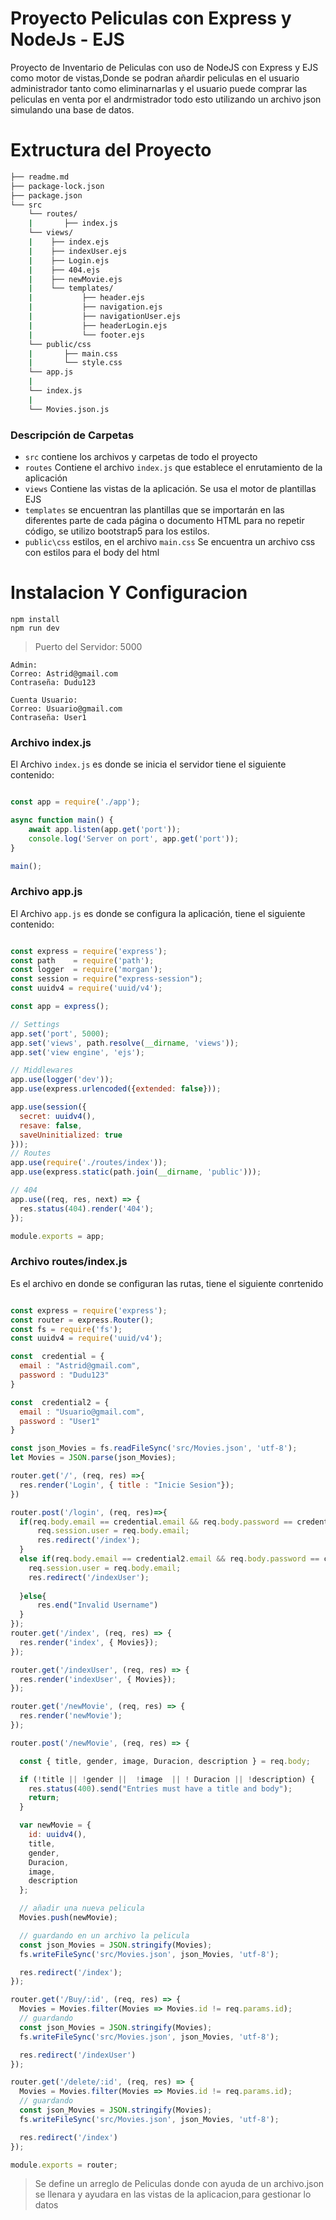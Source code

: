# Proyecto Peliculas con Express y NodeJs - EJS

Proyecto de Inventario de Peliculas con uso de NodeJS con Express y EJS como motor de vistas,Donde se podran añardir peliculas en el usuario administrador tanto como eliminarnarlas y el usuario puede comprar las peliculas en venta por el andrmistrador todo esto utilizando un archivo json simulando una base de datos.

# Extructura del Proyecto

```bash
├── readme.md
├── package-lock.json
├── package.json
└── src
    └── routes/
    | 	    ├── index.js
    └── views/
    |    ├── index.ejs
    |    ├── indexUser.ejs
    |    ├── Login.ejs
    |    ├── 404.ejs
    |    ├── newMovie.ejs
    |    └── templates/
    |    		├── header.ejs
    |    		├── navigation.ejs
    |    		├── navigationUser.ejs
    |    		├── headerLogin.ejs
    |    		└── footer.ejs
    └── public/css
    |    	├── main.css
    |    	└── style.css
    └── app.js
    |
    └── index.js
    |
    └── Movies.json.js

```
### Descripción de Carpetas
- `src` contiene los archivos y carpetas de todo el proyecto
- `routes` Contiene el archivo `index.js` que establece el enrutamiento de la aplicación
- `views` Contiene las vistas de la aplicación. Se usa el motor de plantillas EJS  
- `templates` se encuentran las plantillas que se importarán en las diferentes parte de cada página o documento HTML para no repetir código, se utilizo bootstrap5 para los estilos.
- `public\css` estilos, en el archivo `main.css` Se encuentra un archivo css con estilos para el body del html



# Instalacion Y Configuracion
```
npm install
npm run dev

```
> Puerto del Servidor: 5000

```
Admin:
Correo: Astrid@gmail.com   
Contraseña: Dudu123

Cuenta Usuario:
Correo: Usuario@gmail.com
Contraseña: User1

```

### Archivo index.js

El Archivo `index.js` es donde se inicia el servidor tiene el siguiente contenido:

```javascript

const app = require('./app');

async function main() {
    await app.listen(app.get('port'));
    console.log('Server on port', app.get('port'));
}

main();

``` 
### Archivo app.js

El Archivo `app.js` es donde se configura la aplicación, tiene el siguiente contenido:


```javascript

const express = require('express');
const path    = require('path');
const logger  = require('morgan');
const session = require("express-session");
const uuidv4 = require('uuid/v4');

const app = express();

// Settings
app.set('port', 5000);
app.set('views', path.resolve(__dirname, 'views'));
app.set('view engine', 'ejs');

// Middlewares
app.use(logger('dev'));
app.use(express.urlencoded({extended: false}));

app.use(session({
  secret: uuidv4(), 
  resave: false,
  saveUninitialized: true
}));
// Routes
app.use(require('./routes/index'));
app.use(express.static(path.join(__dirname, 'public')));

// 404 
app.use((req, res, next) => {
  res.status(404).render('404');
});

module.exports = app;
``` 
### Archivo routes/index.js

Es el archivo en donde se configuran las rutas, tiene el siguiente conrtenido

```javascript

const express = require('express');
const router = express.Router();
const fs = require('fs');
const uuidv4 = require('uuid/v4');

const  credential = {
  email : "Astrid@gmail.com",
  password : "Dudu123"
}

const  credential2 = {
  email : "Usuario@gmail.com",
  password : "User1"
}

const json_Movies = fs.readFileSync('src/Movies.json', 'utf-8');
let Movies = JSON.parse(json_Movies);

router.get('/', (req, res) =>{
  res.render('Login', { title : "Inicie Sesion"});
})

router.post('/login', (req, res)=>{
  if(req.body.email == credential.email && req.body.password == credential.password){
      req.session.user = req.body.email;
      res.redirect('/index');
  }
  else if(req.body.email == credential2.email && req.body.password == credential2.password){
    req.session.user = req.body.email;
    res.redirect('/indexUser');
    
  }else{
      res.end("Invalid Username")
  }
});
router.get('/index', (req, res) => {
  res.render('index', { Movies});
});

router.get('/indexUser', (req, res) => {
  res.render('indexUser', { Movies});
});

router.get('/newMovie', (req, res) => {
  res.render('newMovie');
});

router.post('/newMovie', (req, res) => {

  const { title, gender, image, Duracion, description } = req.body;

  if (!title || !gender ||  !image  || ! Duracion || !description) {
    res.status(400).send("Entries must have a title and body");
    return;
  }

  var newMovie = {
    id: uuidv4(),
    title,
    gender,
    Duracion,
    image,
    description
  };

  // añadir una nueva pelicula
  Movies.push(newMovie);

  // guardando en un archivo la pelicula
  const json_Movies = JSON.stringify(Movies);
  fs.writeFileSync('src/Movies.json', json_Movies, 'utf-8');

  res.redirect('/index');
});

router.get('/Buy/:id', (req, res) => {
  Movies = Movies.filter(Movies => Movies.id != req.params.id);
  // guardando
  const json_Movies = JSON.stringify(Movies);
  fs.writeFileSync('src/Movies.json', json_Movies, 'utf-8');

  res.redirect('/indexUser')
});

router.get('/delete/:id', (req, res) => {
  Movies = Movies.filter(Movies => Movies.id != req.params.id);
  // guardando
  const json_Movies = JSON.stringify(Movies);
  fs.writeFileSync('src/Movies.json', json_Movies, 'utf-8');

  res.redirect('/index')
});

module.exports = router;

``` 
> Se define un arreglo de Peliculas donde con ayuda de un archivo.json se llenara y ayudara en las vistas de la aplicacion,para gestionar lo datos
